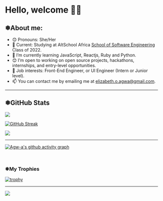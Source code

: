 # Hello, welcome 👋🏾

## ❅About me:

- 😊 Pronouns: She/Her
- 🌱 Current: Studying at AltSchool Africa [School of Software Engineering](https://altschoolafrica.com/schools/engineering) Class of 2022.
- 🌱 I’m currently learning JavaScript, Reactjs, Ruby and Python.
- 😊 I’m open to working on open source projects, hackathons, internships, and entry-level opportunities.
- 💼 Job interests:  Front-End Engineer, or UI Engineer (Intern or Junior level).
- 📫 You can contact me by emailing me at elizabeth.o.agwa@gmail.com.

---

<!-- ## ❅Skills: -->

<!-- ###### Languages:

<!-- ![C](https://img.shields.io/badge/c-%2300599C.svg?style=for-the-badge&logo=c&logoColor=white) ![Python](https://img.shields.io/badge/python-3670A0?style=for-the-badge&logo=python&logoColor=ffdd54) ![JavaScript](https://img.shields.io/badge/javascript-%23323330.svg?style=for-the-badge&logo=javascript&logoColor=%23F7DF1E)

<!-- ###### Database:

![MySQL](https://img.shields.io/badge/mysql-%2300f.svg?style=for-the-badge&logo=mysql&logoColor=white) ![PostgreSQL](https://img.shields.io/badge/PostgreSQL-316192?style=for-the-badge&logo=postgresql&logoColor=white) -->

## ❅GitHub Stats

![](https://github-readme-stats.vercel.app/api?&username=Agw-a&repo=Agw-a&theme=highcontrast&show_icons=true&count_private=true)<br/>

[![GitHub Streak](https://streak-stats.demolab.com/?user=Agw-a&theme=highcontrast)](https://git.io/streak-stats)<br/>




![](https://github-readme-stats.vercel.app/api/top-langs/?username=Agw-a&langs_count=20&layout=compact&theme=vision-friendly-dark)

---





[![Agw-a's github activity graph](https://github-readme-activity-graph.cyclic.app/graph?username=Agw-a&bg_color=000000&color=ffff00&line=24292e&point=24292e&area=true&hide_border=true)](https://github.com/ashutosh00710/github-readme-activity-graph)

<br>

### ❅My Trophies <!--My Trophies-->

[![trophy](https://github-profile-trophy.vercel.app/?username=Agw-a&theme=tokyonight&no-bg=false&no-frame=false&count_private=true)](https://github.com/Agw-a/Agw-a)


---



[![](https://visitcount.itsvg.in/api?id=Agw-a&icon=0&color=0)](https://visitcount.itsvg.in)

